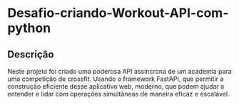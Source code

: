 # Desafio-criando-Workout-API-com-python

## Descrição
Neste projeto foi criado uma poderosa API assíncrona de um academia para uma competição de crossfit. Usando o framework FastAPI, que permitir a construção eficiente desse aplicativo web, moderno, que podem ajudar a entender e lidar com operações simultâneas de maneira eficaz e escalável.